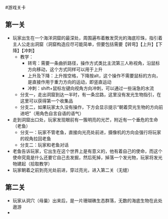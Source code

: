 #游戏关卡
## 第一关
* 玩家出生在一个海洋洞窟的最深处，周围遍布着散发荧光的海底珍珠，指引着主人公走出洞窟（洞窟构造应尽可能简单，但要包括需要【转弯】【上升】【下降】【冲刺】
	* 教学：
		* 转弯：需要一条曲折路径，操作方式类比主流第三人称视角，沿鼠标方向移动，这个方式同样可以用于上升
		* 上升及下降：上升按空格，下降按alt，这个操作不需要鼠标的方向，是直接作用于重力方向的运动，即竖直运动
		* 冲刺：shift+鼠标左键向视角方向冲刺，可以通过一些湍急的水流
	* 分支一，走出洞窟到达一半时，有一条岔路，这里没有发光生物指引，在这里可以获得第一个收集品
	* 分支二，如果玩家太久没有操作，下方会显示提示“朝着荧光生物的方向前进吧”（用角色自言自语的语气）
* 走到洞窟出口处，玩家发现眼前有一簇明亮的光芒，附近有一个垂危的生命（老鱼）
	* 分支一：玩家不管老鱼，直接向光亮处前进，摄像机的方向会强行将玩家的视角拉回老鱼
	* 分支二：玩家和老鱼对话
* 老鱼告诉玩家，它出生在这个世界上是有意义的，他有着自己的使命，而这个使命究竟是什么还要它自己去发掘，然后死掉，掉落一个发光物，玩家将发光物建起（拾取教学）
* 玩家朝着之前到亮光处前进，穿过亮光，进入第二关（无缝）

## 第二关

* 玩家从洞穴（母巢）出来后，是一片珊瑚礁生态群落，无数的海底生物在此处遨游
* 

